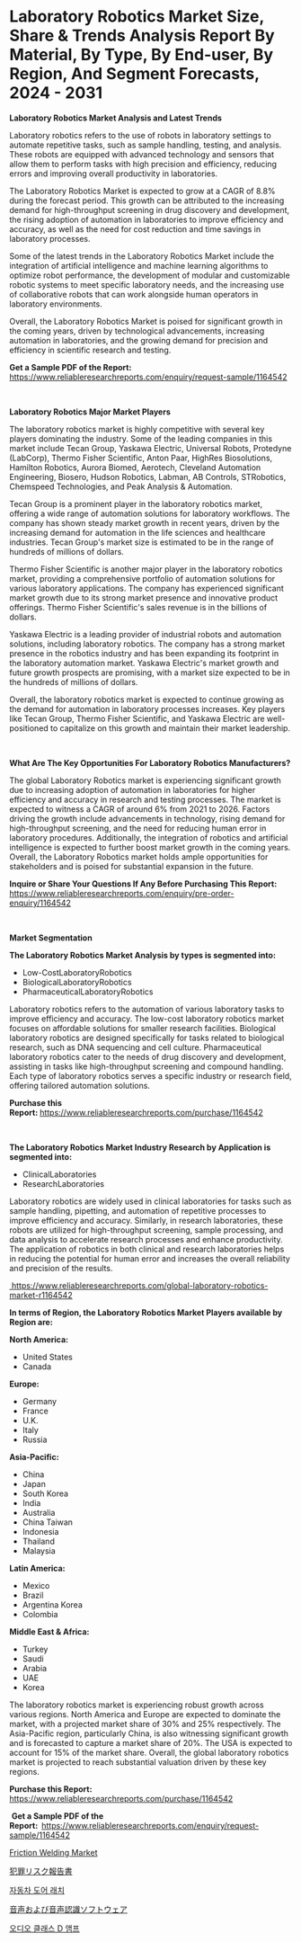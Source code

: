 <p><h1>Laboratory Robotics Market Size, Share & Trends Analysis Report By Material, By Type, By End-user, By Region, And Segment Forecasts, 2024 - 2031</h1></p><p><strong>Laboratory Robotics Market Analysis and Latest Trends</strong></p>
<p><p>Laboratory robotics refers to the use of robots in laboratory settings to automate repetitive tasks, such as sample handling, testing, and analysis. These robots are equipped with advanced technology and sensors that allow them to perform tasks with high precision and efficiency, reducing errors and improving overall productivity in laboratories.</p><p>The Laboratory Robotics Market is expected to grow at a CAGR of 8.8% during the forecast period. This growth can be attributed to the increasing demand for high-throughput screening in drug discovery and development, the rising adoption of automation in laboratories to improve efficiency and accuracy, as well as the need for cost reduction and time savings in laboratory processes.</p><p>Some of the latest trends in the Laboratory Robotics Market include the integration of artificial intelligence and machine learning algorithms to optimize robot performance, the development of modular and customizable robotic systems to meet specific laboratory needs, and the increasing use of collaborative robots that can work alongside human operators in laboratory environments.</p><p>Overall, the Laboratory Robotics Market is poised for significant growth in the coming years, driven by technological advancements, increasing automation in laboratories, and the growing demand for precision and efficiency in scientific research and testing.</p></p>
<p><strong>Get a Sample PDF of the Report:&nbsp;</strong> <a href="https://www.reliableresearchreports.com/enquiry/request-sample/1164542">https://www.reliableresearchreports.com/enquiry/request-sample/1164542</a></p>
<p>&nbsp;</p>
<p><strong>Laboratory Robotics Major Market Players</strong></p>
<p><p>The laboratory robotics market is highly competitive with several key players dominating the industry. Some of the leading companies in this market include Tecan Group, Yaskawa Electric, Universal Robots, Protedyne (LabCorp), Thermo Fisher Scientific, Anton Paar, HighRes Biosolutions, Hamilton Robotics, Aurora Biomed, Aerotech, Cleveland Automation Engineering, Biosero, Hudson Robotics, Labman, AB Controls, STRobotics, Chemspeed Technologies, and Peak Analysis & Automation.</p><p>Tecan Group is a prominent player in the laboratory robotics market, offering a wide range of automation solutions for laboratory workflows. The company has shown steady market growth in recent years, driven by the increasing demand for automation in the life sciences and healthcare industries. Tecan Group's market size is estimated to be in the range of hundreds of millions of dollars.</p><p>Thermo Fisher Scientific is another major player in the laboratory robotics market, providing a comprehensive portfolio of automation solutions for various laboratory applications. The company has experienced significant market growth due to its strong market presence and innovative product offerings. Thermo Fisher Scientific's sales revenue is in the billions of dollars.</p><p>Yaskawa Electric is a leading provider of industrial robots and automation solutions, including laboratory robotics. The company has a strong market presence in the robotics industry and has been expanding its footprint in the laboratory automation market. Yaskawa Electric's market growth and future growth prospects are promising, with a market size expected to be in the hundreds of millions of dollars.</p><p>Overall, the laboratory robotics market is expected to continue growing as the demand for automation in laboratory processes increases. Key players like Tecan Group, Thermo Fisher Scientific, and Yaskawa Electric are well-positioned to capitalize on this growth and maintain their market leadership.</p></p>
<p>&nbsp;</p>
<p><strong>What Are The Key Opportunities For Laboratory Robotics Manufacturers?</strong></p>
<p><p>The global Laboratory Robotics market is experiencing significant growth due to increasing adoption of automation in laboratories for higher efficiency and accuracy in research and testing processes. The market is expected to witness a CAGR of around 6% from 2021 to 2026. Factors driving the growth include advancements in technology, rising demand for high-throughput screening, and the need for reducing human error in laboratory procedures. Additionally, the integration of robotics and artificial intelligence is expected to further boost market growth in the coming years. Overall, the Laboratory Robotics market holds ample opportunities for stakeholders and is poised for substantial expansion in the future.</p></p>
<p><strong>Inquire or Share Your Questions If Any Before Purchasing This Report:</strong> <a href="https://www.reliableresearchreports.com/enquiry/pre-order-enquiry/1164542">https://www.reliableresearchreports.com/enquiry/pre-order-enquiry/1164542</a></p>
<p>&nbsp;</p>
<p><strong>Market Segmentation</strong></p>
<p><strong>The Laboratory Robotics Market Analysis by types is segmented into:</strong></p>
<p><ul><li>Low-CostLaboratoryRobotics</li><li>BiologicalLaboratoryRobotics</li><li>PharmaceuticalLaboratoryRobotics</li></ul></p>
<p><p>Laboratory robotics refers to the automation of various laboratory tasks to improve efficiency and accuracy. The low-cost laboratory robotics market focuses on affordable solutions for smaller research facilities. Biological laboratory robotics are designed specifically for tasks related to biological research, such as DNA sequencing and cell culture. Pharmaceutical laboratory robotics cater to the needs of drug discovery and development, assisting in tasks like high-throughput screening and compound handling. Each type of laboratory robotics serves a specific industry or research field, offering tailored automation solutions.</p></p>
<p><strong>Purchase this Report:&nbsp;</strong><a href="https://www.reliableresearchreports.com/purchase/1164542">https://www.reliableresearchreports.com/purchase/1164542</a></p>
<p>&nbsp;</p>
<p><strong>The Laboratory Robotics Market Industry Research by Application is segmented into:</strong></p>
<p><ul><li>ClinicalLaboratories</li><li>ResearchLaboratories</li></ul></p>
<p><p>Laboratory robotics are widely used in clinical laboratories for tasks such as sample handling, pipetting, and automation of repetitive processes to improve efficiency and accuracy. Similarly, in research laboratories, these robots are utilized for high-throughput screening, sample processing, and data analysis to accelerate research processes and enhance productivity. The application of robotics in both clinical and research laboratories helps in reducing the potential for human error and increases the overall reliability and precision of the results.</p></p>
<p><a href="https://www.reliableresearchreports.com/global-laboratory-robotics-market-r1164542">&nbsp;https://www.reliableresearchreports.com/global-laboratory-robotics-market-r1164542</a></p>
<p><strong>In terms of Region, the Laboratory Robotics Market Players available by Region are:</strong></p>
<p>
    <p> <strong> North America: </strong>
        <ul>
            <li>United States</li>
            <li>Canada</li>
        </ul>
        </p> 
    <p> <strong> Europe: </strong>
        <ul>
            <li>Germany</li>
            <li>France</li>
            <li>U.K.</li>
            <li>Italy</li>
            <li>Russia</li>
        </ul>
        </p> 
    <p> <strong> Asia-Pacific: </strong>
        <ul>
            <li>China</li>
            <li>Japan</li>
            <li>South Korea</li>
            <li>India</li>
            <li>Australia</li>
            <li>China Taiwan</li>
            <li>Indonesia</li>
            <li>Thailand</li>
            <li>Malaysia</li>
        </ul>
        </p> 
    <p> <strong> Latin America: </strong>
        <ul>
            <li>Mexico</li>
            <li>Brazil</li>
            <li>Argentina Korea</li>
            <li>Colombia</li>
        </ul>
        </p> 
    <p> <strong> Middle East & Africa: </strong>
        <ul>
            <li>Turkey</li>
            <li>Saudi</li>
            <li>Arabia</li>
            <li>UAE</li>
            <li>Korea</li>
        </ul>
    </p>
    </p>
<p><p>The laboratory robotics market is experiencing robust growth across various regions. North America and Europe are expected to dominate the market, with a projected market share of 30% and 25% respectively. The Asia-Pacific region, particularly China, is also witnessing significant growth and is forecasted to capture a market share of 20%. The USA is expected to account for 15% of the market share. Overall, the global laboratory robotics market is projected to reach substantial valuation driven by these key regions.</p></p>
<p><strong>Purchase this Report: </strong><a href="https://www.reliableresearchreports.com/purchase/1164542">https://www.reliableresearchreports.com/purchase/1164542</a></p>
<p>&nbsp;<strong>Get a Sample PDF of the Report:&nbsp;&nbsp;</strong><a href="https://www.reliableresearchreports.com/enquiry/request-sample/1164542">https://www.reliableresearchreports.com/enquiry/request-sample/1164542</a></p>
<p><strong></strong></p>
<p><p><a href="https://github.com/dx0328/Market-Research-Report-List-2/blob/main/friction-welding-market.md">Friction Welding Market</a></p><p><a href="https://github.com/mreklxf44233/Market-Research-Report-List-1/blob/main/953791726470.md">犯罪リスク報告書</a></p><p><a href="https://github.com/CliftonFisher9067/Market-Research-Report-List-1/blob/main/314866024560.md">자동차 도어 래치</a></p><p><a href="https://github.com/cbigkbh02719/Market-Research-Report-List-1/blob/main/886211426471.md">音声および音声認識ソフトウェア</a></p><p><a href="https://github.com/vskv4779xr1/Market-Research-Report-List-1/blob/main/430741324559.md">오디오 클래스 D 앰프</a></p></p>